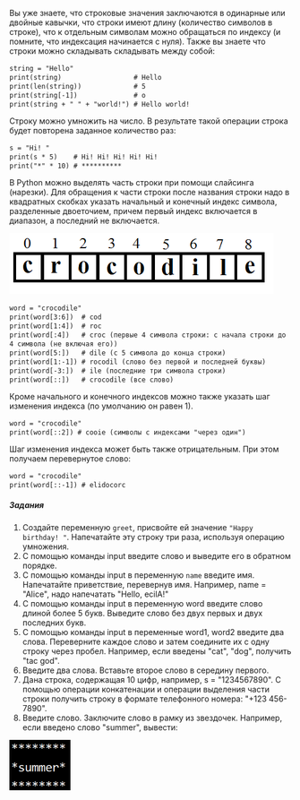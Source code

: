 Вы уже знаете, что строковые значения заключаются в одинарные или двойные кавычки, что строки имеют длину (количество символов в строке), что к отдельным символам можно обращаться по индексу (и помните, что индексация начинается с нуля). Также вы знаете что строки можно складывать складывать между собой:
```
string = "Hello"
print(string)                  # Hello
print(len(string))             # 5
print(string[-1])              # o
print(string + " " + "world!") # Hello world!
```

Cтроку можно умножить на число. В результате такой операции строка будет повторена заданное количество раз:
```
s = "Hi! "
print(s * 5)    # Hi! Hi! Hi! Hi! Hi! 
print("*" * 10) # **********
```
В Python можно выделять часть строки при помощи слайсинга (нарезки). Для обращения к части строки после названия строки надо в квадратных скобках указать начальный и конечный индекс символа, разделенные двоеточием, причем первый индекс включается в диапазон, а последний не включается.

![](https://github.com/bogutski/jsp/blob/master/Python/slicing.png?raw=true)

```
word = "crocodile"
print(word[3:6])  # cod
print(word[1:4])  # roc
print(word[:4])   # croc (первые 4 символа строки: с начала строки до 4 символа (не включая его))
print(word[5:])   # dile (с 5 символа до конца строки)
print(word[1:-1]) # rocodil (слово без первой и последней буквы)
print(word[-3:])  # ile (последние три символа строки)
print(word[::])   # crocodile (все слово)
```
Кроме начального и конечного индексов можно также указать шаг изменения индекса (по умолчанию он равен 1). 
```
word = "crocodile"
print(word[::2]) # cooie (символы с индексами "через один")
```
Шаг изменения индекса может быть также отрицательным. При этом получаем перевернутое слово:
 ```
word = "crocodile"
print(word[::-1]) # elidocorc
```
##### Задания
1. Создайте переменную `greet`, присвойте ей значение `"Happy birthday! "`. Напечатайте эту строку три раза, используя операцию умножения.
1. С помощью команды input  введите слово и выведите его в обратном порядке.
1. С помощью команды input в переменную `name` введите имя. Напечатайте приветствие, перевернув имя. Например, name = "Alice", надо напечатать "Hello, ecilA!"
1. С помощью команды input в переменную word введите слово длиной более 5 букв. Выведите слово без двух первых и двух последних букв.
1. С помощью команды input в переменные word1, word2 введите два слова. Переверните каждое слово и затем соедините их с одну строку через пробел.  Например, если введены "cat", "dog", получить "tac god".
1. Введите два слова. Вставьте второе слово в середину первого.
1. Дана строка, содержащая 10 цифр, например, s = "1234567890". С помощью операции конкатенации и операции выделения части строки получить строку в формате телефонного номера: "+123 456-7890".
1. Введите слово. Заключите слово в рамку из звездочек.  Например, если введено слово "summer", вывести:

![](https://github.com/bogutski/jsp/blob/master/Python/example1.png?raw=true)



